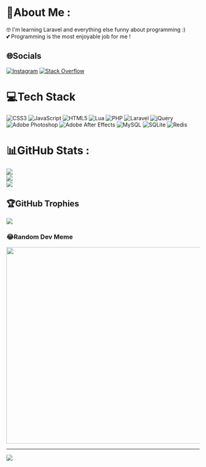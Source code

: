 # 💫About Me :
🤓 I'm learning Laravel and everything else funny about programming :)<br/>
💕 Programming is the most enjoyable job for me !

## 🌐Socials
[![Instagram](https://img.shields.io/badge/Instagram-%23E4405F.svg?logo=Instagram&logoColor=white)](https://instagram.com/s4_ee_d) [![Stack Overflow](https://img.shields.io/badge/-Stackoverflow-FE7A16?logo=stack-overflow&logoColor=white)](https://stackoverflow.com/users/13722119) 

# 💻Tech Stack
![CSS3](https://img.shields.io/badge/css3-%231572B6.svg?style=flat&logo=css3&logoColor=white) ![JavaScript](https://img.shields.io/badge/javascript-%23323330.svg?style=flat&logo=javascript&logoColor=%23F7DF1E) ![HTML5](https://img.shields.io/badge/html5-%23E34F26.svg?style=flat&logo=html5&logoColor=white) ![Lua](https://img.shields.io/badge/lua-%232C2D72.svg?style=flat&logo=lua&logoColor=white) ![PHP](https://img.shields.io/badge/php-%23777BB4.svg?style=flat&logo=php&logoColor=white) ![Laravel](https://img.shields.io/badge/laravel-%23FF2D20.svg?style=flat&logo=laravel&logoColor=white) ![jQuery](https://img.shields.io/badge/jquery-%230769AD.svg?style=flat&logo=jquery&logoColor=white) ![Adobe Photoshop](https://img.shields.io/badge/adobephotoshop-%2331A8FF.svg?style=flat&logo=adobephotoshop&logoColor=white) ![Adobe After Effects](https://img.shields.io/badge/Adobe%20After%20Effects-9999FF.svg?style=flat&logo=Adobe%20After%20Effects&logoColor=white) ![MySQL](https://img.shields.io/badge/mysql-%2300f.svg?style=flat&logo=mysql&logoColor=white) ![SQLite](https://img.shields.io/badge/sqlite-%2307405e.svg?style=flat&logo=sqlite&logoColor=white) ![Redis](https://img.shields.io/badge/redis-%23DD0031.svg?style=flat&logo=redis&logoColor=white)
# 📊GitHub Stats :
![](https://github-readme-stats.vercel.app/api?username=SaeedXD&theme=radical&hide_border=true&include_all_commits=true&count_private=false)<br/>
![](https://github-readme-streak-stats.herokuapp.com/?user=SaeedXD&theme=radical&hide_border=true)<br/>
![](https://github-readme-stats.vercel.app/api/top-langs/?username=SaeedXD&theme=radical&hide_border=true&include_all_commits=true&count_private=false&layout=compact)

## 🏆GitHub Trophies
![](https://github-profile-trophy.vercel.app/?username=SaeedXD&theme=radical&no-frame=true&no-bg=false&margin-w=4)

### 😂Random Dev Meme
<img src="https://random-memer.herokuapp.com/" width="512px"/>

---
[![](https://visitcount.itsvg.in/api?id=SaeedXD&icon=5&color=1)](https://visitcount.itsvg.in)
